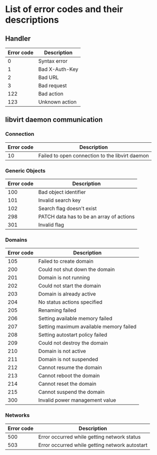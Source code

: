 # List of error codes and their descriptions
## Handler

| Error code | Description |
| ---------- | ----------- |
| 0          | Syntax error |
| 1          | Bad X-Auth-Key |
| 2          | Bad URL |
| 3          | Bad request |
| 122        | Bad action |
| 123        | Unknown action |

## libvirt daemon communication
### Connection 

| Error code | Description |
| ---------- | ----------- |
| 10         | Failed to open connection to the libvirt daemon |

### Generic Objects

| Error code | Description |
| ---------- | ----------- |
| 100        | Bad object identifier |
| 101        | Invalid search key |
| 102        | Search flag doesn't exist |
| 298        | PATCH data has to be an array of actions |
| 301        | Invalid flag |

### Domains

| Error code | Description |
| ---------- | ----------- |
| 105        | Failed to create domain |
| 200        | Could not shut down the domain |
| 201        | Domain is not running |
| 202        | Could not start the domain |
| 203        | Domain is already active |
| 204        | No status actions specified |
| 205        | Renaming failed |
| 206        | Setting available memory failed |
| 207        | Setting maximum available memory failed |
| 208        | Setting autostart policy failed |
| 209        | Could not destroy the domain |
| 210        | Domain is not active |
| 211        | Domain is not suspended |
| 212        | Cannot resume the domain |
| 213        | Cannot reboot the domain |
| 214        | Cannot reset the domain |
| 215        | Cannot suspend the domain |
| 300        | Invalid power management value |

### Networks

| Error code | Description |
| ---------- | ----------- |
| 500        | Error occurred while getting network status |
| 503        | Error occurred while getting network autostart |